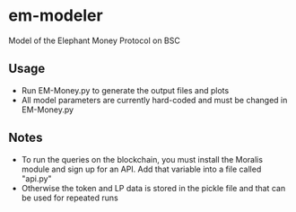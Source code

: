 # em-modeler
Model of the Elephant Money Protocol on BSC

## Usage
- Run EM-Money.py to generate the output files and plots
- All model parameters are currently hard-coded and must be changed in EM-Money.py

## Notes
- To run the queries on the blockchain, you must install the Moralis module and sign up for an API.  Add that variable into a file called "api.py"
- Otherwise the token and LP data is stored in the pickle file and that can be used for repeated runs
